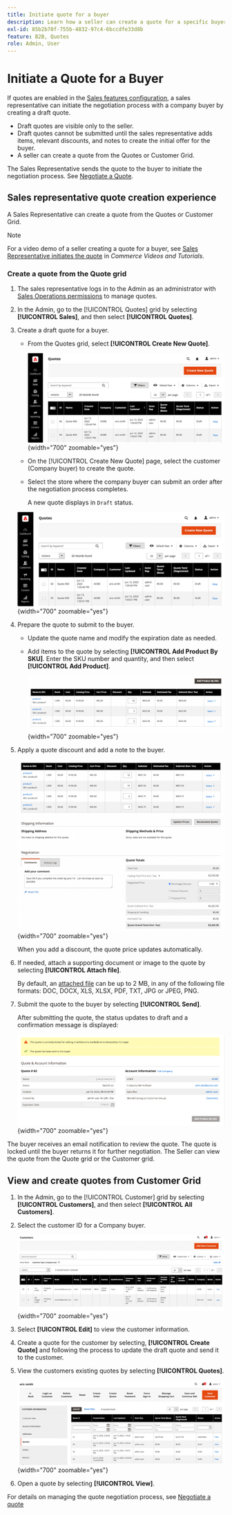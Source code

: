 ```yaml
---
title: Initiate quote for a buyer
description: Learn how a seller can create a quote for a specific buyer to start the negotiation process. The seller can submit quotes only for customers associated with a company account on the selected website.
exl-id: 85b2b70f-755b-4832-97c4-6bccdfe33d8b
feature: B2B, Quotes
role: Admin, User
---
```

# Initiate a Quote for a Buyer

If quotes are enabled in the [Sales features configuration](configure-quotes.md), a sales representative can initiate the negotiation process with a company buyer by creating a draft quote.

- Draft quotes are visible only to the seller.
- Draft quotes cannot be submitted until the sales representative adds items, relevant discounts, and notes to create the initial offer for the buyer.
- A seller can create a quote from the Quotes or Customer Grid.

The Sales Representative sends the quote to the buyer to initiate the negotiation process. See [Negotiate a Quote](quote-price-negotiation.md).

## Sales representative quote creation experience

A Sales Representative can create a quote from the Quotes or Customer Grid.

>[!NOTE]
>
>For a video demo of a seller creating a quote for a buyer, see [Sales Representative initiates the quote](https://experienceleague.adobe.com/docs/commerce-learn/tutorials/b2b/b2b-quote/sales-rep-initiates-quote.html) in _Commerce Videos and Tutorials_.

### Create a quote from the Quote grid

1. The sales representative logs in to the Admin as an administrator with [Sales Operations permissions](../systems/permissions.md) to manage quotes.

1. In the Admin, go to the [!UICONTROL Quotes] grid by selecting **[!UICONTROL Sales]**, and then select **[!UICONTROL Quotes]**.

1. Create a draft quote for a buyer.

   - From the Quotes grid, select **[!UICONTROL Create New Quote]**.

     ![Seller initiating a buyer quote from the Admin](./assets/quote-draft-from-admin.png){width="700" zoomable="yes"}

   - On the [!UICONTROL Create New Quote] page, select the customer (Company buyer) to create the quote.

   - Select the store where the company buyer can submit an order after the negotiation process completes.

     A new quote displays in `Draft` status.

    ![New draft quote created by seller](./assets/quote-draft-from-admin.png){width="700" zoomable="yes"}

1. Prepare the quote to submit to the buyer.

   - Update the quote name and modify the expiration date as needed.

   - Add items to the quote by selecting **[!UICONTROL Add Product By SKU]**. Enter the SKU number and quantity, and then select **[!UICONTROL Add Product]**.

     ![Seller adding items to draft quote for buyer](./assets/quote-draft-add-items.png){width="700" zoomable="yes"}

1. Apply a quote discount and add a note to the buyer.

   ![Seller initiating a buyer quote from the Admin](./assets/quote-draft-add-discount-and-note.png){width="700" zoomable="yes"}

   When you add a discount, the quote price updates automatically.

1. If needed, attach a supporting document or image to the quote by selecting **[!UICONTROL Attach file]**.

   By default, an [attached file](configure-quotes.md) can be up to 2 MB, in any of the following file formats: DOC, DOCX, XLS, XLSX, PDF, TXT, JPG or JPEG, PNG.

1. Submit the quote to the buyer by selecting **[!UICONTROL Send]**.

   After submitting the quote, the status updates to draft and a confirmation message is displayed:

   ![Confirmation draft quote submitted to buyer](./assets/quote-draft-submitted-confirmation.png){width="700" zoomable="yes"}

  The buyer receives an email notification to review the quote. The quote is locked until the buyer returns it for further negotiation. The Seller can view the quote from the Quote grid or the Customer grid.

## View and create quotes from Customer Grid

1. In the Admin, go to the [!UICONTROL Customer] grid by selecting **[!UICONTROL Customers]**, and then select **[!UICONTROL All Customers]**.

1. Select the customer ID for a Company buyer.

   ![Confirmation draft quote submitted to buyer](./assets/quote-view-customer-quotes.png){width="700" zoomable="yes"}

1. Select **[!UICONTROL Edit]** to view the customer information.

1. Create a quote for the customer by selecting, **[!UICONTROL Create Quote]** and following the process to update the draft quote and send it to the customer.

1. View the customers existing quotes by selecting **[!UICONTROL Quotes]**.

   ![Confirmation draft quote submitted to buyer](./assets/quote-list-from-customer-information.png){width="700" zoomable="yes"}

1. Open a quote by selecting **[!UICONTROL View]**.

For details on managing the quote negotiation process, see [Negotiate a quote](quote-price-negotiation.md)
